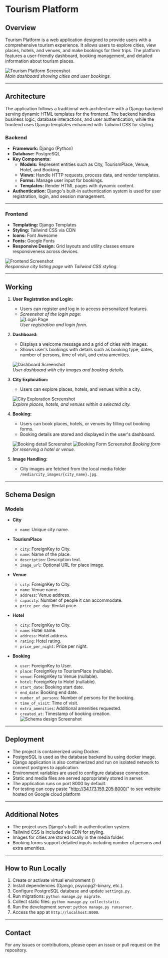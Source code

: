 # Tourism Platform

## Overview

Tourism Platform is a web application designed to provide users with a comprehensive tourism experience. It allows users to explore cities, view places, hotels, and venues, and make bookings for their trips. The platform features a user-friendly dashboard, booking management, and detailed information about tourism places.

![Tourism Platform Screenshot](./images/screenshot1.png)  
*Main dashboard showing cities and user bookings.*

---

## Architecture

The application follows a traditional web architecture with a Django backend serving dynamic HTML templates for the frontend. The backend handles business logic, database interactions, and user authentication, while the frontend uses Django templates enhanced with Tailwind CSS for styling.

### Backend

- **Framework:** Django (Python)
- **Database:** PostgreSQL
- **Key Components:**
  - **Models:** Represent entities such as City, TourismPlace, Venue, Hotel, and Booking.
  - **Views:** Handle HTTP requests, process data, and render templates.
  - **Forms:** Manage user input for bookings.
  - **Templates:** Render HTML pages with dynamic content.
- **Authentication:** Django's built-in authentication system is used for user registration, login, and session management.

---

### Frontend

- **Templating:** Django Templates
- **Styling:** Tailwind CSS via CDN
- **Icons:** Font Awesome
- **Fonts:** Google Fonts
- **Responsive Design:** Grid layouts and utility classes ensure responsiveness across devices.

![Frontend Screenshot](./images/screenshot2.png)  
*Responsive city listing page with Tailwind CSS styling.*

---

## Working

1. **User Registration and Login:**
   - Users can register and log in to access personalized features.
   - *Screenshot of the login page:*  
     ![Login Page](./images/screenshot3.png)  
     *User registration and login form.*

2. **Dashboard:**
   - Displays a welcome message and a grid of cities with images.
   - Shows user's bookings with details such as booking type, dates, number of persons, time of visit, and extra amenities.
   
   ![Dashboard Screenshot](./images/screenshot4.png)  
   *User dashboard with city images and booking details.*

3. **City Exploration:**
   - Users can explore places, hotels, and venues within a city.
   
   ![City Exploration Screenshot](./images/screenshot5.png)  
   *Explore places, hotels, and venues within a selected city.*

4. **Booking:**
   - Users can book places, hotels, or venues by filling out booking forms.
   - Booking details are stored and displayed in the user's dashboard.

   ![Booking detail Screenshot](./images/screenshot6.png)
   ![Booking Form Screenshot](./images/screenshot7.png)
   *Booking form for reserving a hotel or venue.*

6. **Image Handling:**
   - City images are fetched from the local media folder `/media/city_images/{city_name}.jpg`.

---

## Schema Design

### Models

- **City**
  - `name`: Unique city name.

- **TourismPlace**
  - `city`: ForeignKey to City.
  - `name`: Name of the place.
  - `description`: Description text.
  - `image_url`: Optional URL for place image.

- **Venue**
  - `city`: ForeignKey to City.
  - `name`: Venue name.
  - `address`: Venue address.
  - `capacity`: Number of people it can accommodate.
  - `price_per_day`: Rental price.

- **Hotel**
  - `city`: ForeignKey to City.
  - `name`: Hotel name.
  - `address`: Hotel address.
  - `rating`: Hotel rating.
  - `price_per_night`: Price per night.

- **Booking**
  - `user`: ForeignKey to User.
  - `place`: ForeignKey to TourismPlace (nullable).
  - `venue`: ForeignKey to Venue (nullable).
  - `hotel`: ForeignKey to Hotel (nullable).
  - `start_date`: Booking start date.
  - `end_date`: Booking end date.
  - `number_of_persons`: Number of persons for the booking.
  - `time_of_visit`: Time of visit.
  - `extra_amenities`: Additional amenities requested.
  - `created_at`: Timestamp of booking creation.
   ![Schema design Screenshot](./images/screenshot8.png)

---

## Deployment

- The project is containerized using Docker.
- PostgreSQL is used as the database backend bu using docker image.
- Django application is also containerized and run on isolated network to connect postgres to application.
- Environment variables are used to configure database connection.
- Static and media files are served appropriately stored in server.
- The application runs on port 8000 by default.
- For testing can copy paste "http://34.173.159.205:8000/" to see website hosted on Google cloud platform
  

---

## Additional Notes

- The project uses Django's built-in authentication system.
- Tailwind CSS is included via CDN for styling.
- Images for cities are stored locally in the media folder.
- Booking forms support detailed inputs including number of persons and extra amenities.

---

## How to Run Locally

1. Create or activate virtual environment ()
2. Install dependencies (Django, psycopg2-binary, etc.).
3. Configure PostgreSQL database and update `settings.py`.
4. Run migrations: `python manage.py migrate`.
5. Collect static files: `python manage.py collectstatic`.
6. Run the development server: `python manage.py runserver`.
7. Access the app at `http://localhost:8000`.

---

## Contact

For any issues or contributions, please open an issue or pull request on the repository.

